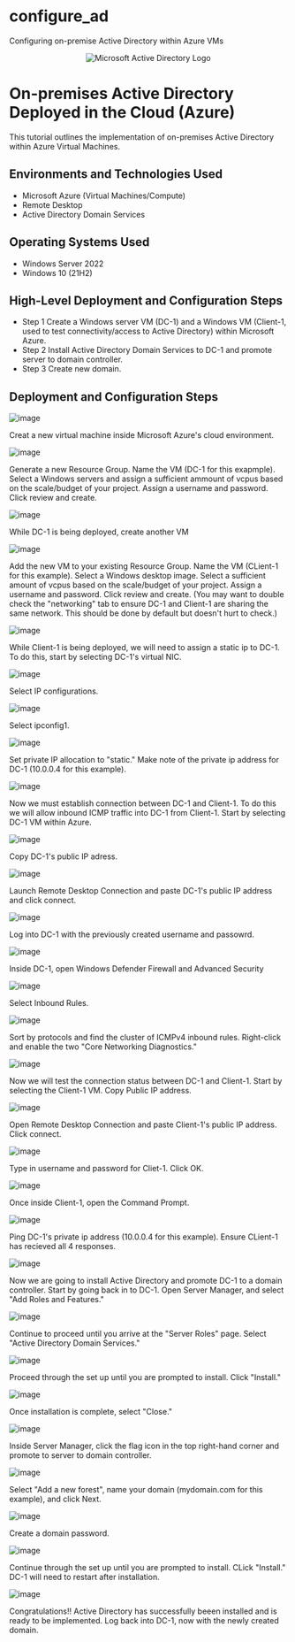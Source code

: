 # configure_ad
Configuring on-premise Active Directory within Azure VMs
<p align="center">
<img src="https://i.imgur.com/pU5A58S.png" alt="Microsoft Active Directory Logo"/>
</p>

<h1>On-premises Active Directory Deployed in the Cloud (Azure)</h1>
This tutorial outlines the implementation of on-premises Active Directory within Azure Virtual Machines.<br />

<h2>Environments and Technologies Used</h2>

- Microsoft Azure (Virtual Machines/Compute)
- Remote Desktop
- Active Directory Domain Services


<h2>Operating Systems Used </h2>

- Windows Server 2022
- Windows 10 (21H2)

<h2>High-Level Deployment and Configuration Steps</h2>

- Step 1 Create a Windows server VM (DC-1) and a Windows VM (Client-1, used to test connectivity/access to Active Directory) within Microsoft Azure.
- Step 2 Install Active Directory Domain Services to DC-1 and promote server to domain controller.
- Step 3 Create new domain. 

<h2>Deployment and Configuration Steps</h2>

<p>
  
  ![image](https://github.com/Josh-arendt/configure_ad/assets/140751318/0defb3fb-3c95-4fe1-b111-d3132a1573ce) 

</p>
<p>
Creat a new virtual machine inside Microsoft Azure's cloud environment.
<br />
<p>

  ![image](https://github.com/Josh-arendt/configure_ad/assets/140751318/5ecf9472-d756-4dcc-b968-d47152e06adf)
</p>
<p>
Generate a new Resource Group. Name the VM (DC-1 for this exapmple). Select a Windows servers and assign a sufficient ammount of vcpus based on the scale/budget of your project. Assign a username and password. Click review and create.

<br />

<p>

  ![image](https://github.com/Josh-arendt/configure_ad/assets/140751318/69eadc2b-965a-42d1-bb11-5bac7a8c9745)

</p>
<p>
While DC-1 is being deployed, create another VM

<br />

<p>

  ![image](https://github.com/Josh-arendt/configure_ad/assets/140751318/7f26875f-37a3-4949-ae3b-30a38141dbde)


</p>
<p>
Add the new VM to your existing Resource Group. Name the VM (CLient-1 for this example). Select a Windows desktop image. Select a sufficient amount of vcpus based on the scale/budget of your project. Assign a username and password. Click review and create. (You may want to double check the "networking" tab to ensure DC-1 and Client-1 are sharing the same network. This should be done by default but doesn't hurt to check.)

<br />

<p>

  ![image](https://github.com/Josh-arendt/configure_ad/assets/140751318/a3f66acf-a056-4562-8397-37cf450ce157)

</p>
<p>
While Client-1 is being deployed, we will need to assign a static ip to DC-1. To do this, start by selecting DC-1's virtual NIC.

<br />

<p>

  ![image](https://github.com/Josh-arendt/configure_ad/assets/140751318/2041edf7-491d-4dec-865e-dd0d85dc4adb)

</p>
<p>
Select IP configurations.

<br />

<p>

 ![image](https://github.com/Josh-arendt/configure_ad/assets/140751318/e62ab6ad-a512-450f-bfda-2744a7a608fb)

</p>
<p>
Select ipconfig1.

<br />

<p>

![image](https://github.com/Josh-arendt/configure_ad/assets/140751318/cd07e85c-55fa-4782-92b1-50ff70b40c96)

</p>
<p>
Set private IP allocation to "static." Make note of the private ip address for DC-1 (10.0.0.4 for this example).

<br />

<p>

![image](https://github.com/Josh-arendt/configure_ad/assets/140751318/a4fb9741-5ae6-423e-8260-f54acf42a975)

</p>
<p>
Now we must establish connection between DC-1 and Client-1. To do this we will allow inbound ICMP traffic into DC-1 from Client-1. Start by selecting DC-1 VM within Azure.

<br />

<p>

![image](https://github.com/Josh-arendt/configure_ad/assets/140751318/e320d5d6-90a3-4e3f-aee8-05a31f4a5fd6)

</p>
<p>
Copy DC-1's public IP adress.

<br />

<p>

![image](https://github.com/Josh-arendt/configure_ad/assets/140751318/b46df5b0-38cf-4463-bc83-b49201eb5273)

</p>
<p>
Launch Remote Desktop Connection and paste DC-1's public IP address and click connect.
<br />

<p>

![image](https://github.com/Josh-arendt/configure_ad/assets/140751318/9fd7e541-2965-469c-ab04-4f99ed6f1454)

</p>
<p>
Log into DC-1 with the previously created username and passowrd.
<br />

<p>

![image](https://github.com/Josh-arendt/configure_ad/assets/140751318/f6b7227e-6790-4f4a-9e70-e4e67825aa19)

</p>
<p>
Inside DC-1, open Windows Defender Firewall and Advanced Security
<br />

<p>

![image](https://github.com/Josh-arendt/configure_ad/assets/140751318/21437dbe-a346-441a-96f9-ac8808967b6d)

</p>
<p>
Select Inbound Rules.
<br />

<p>

![image](https://github.com/Josh-arendt/configure_ad/assets/140751318/a601a915-2a4c-491a-89e1-8b44740fc031)

</p>
<p>
Sort by protocols and find the cluster of ICMPv4 inbound rules. Right-click and enable the two "Core Networking Diagnostics."
<br />

<p>

![image](https://github.com/Josh-arendt/configure_ad/assets/140751318/2e6cc33e-ce6e-4b7a-8995-cc3b1c96d291)

</p>
<p>
Now we will test the connection status between DC-1 and Client-1. Start by selecting the Client-1 VM. Copy Public IP address.
<br />

<p>

![image](https://github.com/Josh-arendt/configure_ad/assets/140751318/9f4085ea-cc84-49fc-8455-1f53383c65d3)

</p>
<p>
Open Remote Desktop Connection and paste Client-1's public IP address. Click connect. 
<br />

<p>

![image](https://github.com/Josh-arendt/configure_ad/assets/140751318/f312d07a-44a8-4210-b64f-d41c5dcdee5b)

</p>
<p>
Type in username and password for Cliet-1. Click OK. 
<br />

<p>

![image](https://github.com/Josh-arendt/configure_ad/assets/140751318/22cdcea7-8c65-4829-9b25-69774d0eb198)

</p>
<p>
Once inside Client-1, open the Command Prompt. 
<br />

<p>

![image](https://github.com/Josh-arendt/configure_ad/assets/140751318/021f924b-962c-4690-8845-e83546cf87c7)

</p>
<p>
Ping DC-1's private ip address (10.0.0.4 for this example). Ensure CLient-1 has recieved all 4 responses. 
<br />

<p>

![image](https://github.com/Josh-arendt/configure_ad/assets/140751318/6ba5eff0-6d8e-4c54-a8f6-ccc5066562ec)

</p>
<p>
Now we are going to install Active Directory and promote DC-1 to a domain controller. Start by going back in to DC-1. 
Open Server Manager, and select "Add Roles and Features." 
<br />

<p>

![image](https://github.com/Josh-arendt/configure_ad/assets/140751318/e49e629f-5776-47bc-8a52-da023bbd5442)

</p>
<p>
Continue to proceed until you arrive at the "Server Roles" page. Select "Active Directory Domain Services."
<br />

<p>

![image](https://github.com/Josh-arendt/configure_ad/assets/140751318/29d64c7c-07d2-4b71-9802-9dc156ad847c)

</p>
<p>
Proceed through the set up until you are prompted to install. Click "Install."
<br />

<p>

![image](https://github.com/Josh-arendt/configure_ad/assets/140751318/4245c595-0742-45b4-a1ac-bd8e6377ec87)

</p>
<p>
Once installation is complete, select "Close."
<br />

<p>

![image](https://github.com/Josh-arendt/configure_ad/assets/140751318/da74f0da-339a-46f7-936a-95ef60cbe5e5)

</p>
<p>
Inside Server Manager, click the flag icon in the top right-hand corner and promote to server to domain controller.
<br />

<p>

![image](https://github.com/Josh-arendt/configure_ad/assets/140751318/d8928308-764f-4c1c-9963-ad210e346dbc)

</p>
<p>
Select "Add a new forest", name your domain (mydomain.com for this example), and click Next. 
<br />

<p>

![image](https://github.com/Josh-arendt/configure_ad/assets/140751318/16152dd3-e0b6-4780-8c9b-ff17ca7178b6)

</p>
<p>
Create a domain password.
<br />

<p>

![image](https://github.com/Josh-arendt/configure_ad/assets/140751318/e8679345-0a21-428e-80a8-e02be7a34aff)

</p>
<p>
Continue through the set up until you are prompted to install. CLick "Install." DC-1 will need to restart after installation. 
<br />

<p>

![image](https://github.com/Josh-arendt/configure_ad/assets/140751318/d2bc2cf1-11e5-44c9-9408-6fa8d9bd8995)

</p>
<p>
Congratulations!! Active Directory has successfully beeen installed and is ready to be implemented. Log back into DC-1, now with the newly created domain.
<br />


